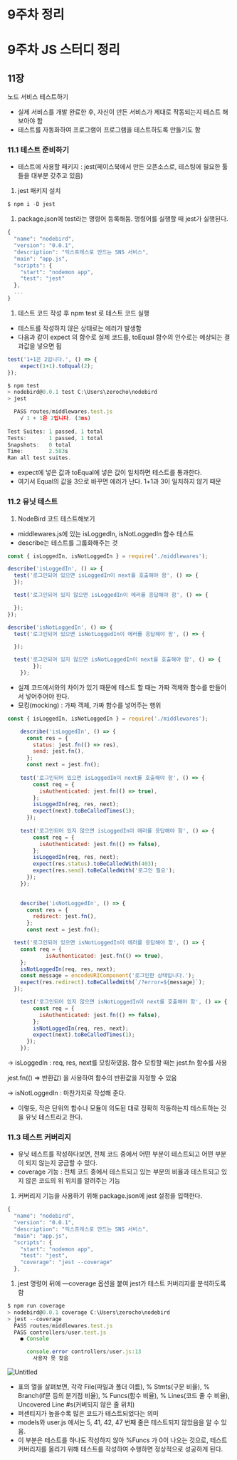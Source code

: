 # 9주차 정리

# **9주차 JS 스터디 정리**

## **11장**

노드 서비스 테스트하기

- 실제 서비스를 개발 완료한 후, 자신이 만든 서비스가 제대로 작동되는지 테스트 해보아야 함
- 테스트를 자동화하여 프로그램이 프로그램을 테스트하도록 만들기도 함

### **11.1 테스트 준비하기**

- 테스트에 사용할 패키지 : jest(페이스북에서 만든 오픈소스로, 테스팅에 필요한 툴들을 대부분 갖추고 있음)
1. jest 패키지 설치

```jsx
$ npm i -D jest
```

1. package.json에 test라는 명령어 등록해둠. 명령어를 실행할 때 jest가 실행된다. 

```jsx
{
  "name": "nodebird",
  "version": "0.0.1",
  "description": "익스프레스로 만드는 SNS 서비스",
  "main": "app.js",
  "scripts": {
    "start": "nodemon app",
    "test": "jest"
  },
  ...
}
```

1. 테스트 코드 작성 후 npm test 로 테스트 코드 실행
- 테스트를 작성하지 않은 상태로는 에러가 발생함
- 다음과 같이 expect 의 함수로 실제 코드를, toEqual 함수의 인수로는 예상되는 결과값을 넣으면 됨

```jsx
test('1+1은 2입니다.', () => {
	expect(1+1).toEqual(2);
});
```

```jsx
$ npm test
> nodebird@0.0.1 test C:\Users\zerocho\nodebird
> jest

  PASS routes/middlewares.test.js
    √ 1 + 1은 2입니다. (3ms)
 
Test Suites: 1 passed, 1 total
Tests:       1 passed, 1 total
Snapshots:   0 total
Time:        2.583s
Ran all test suites.
```

- expect에 넣은 값과 toEqual에 넣은 값이 일치하면 테스트를 통과한다.
- 여기서 Equal의 값을 3으로 바꾸면 에러가 난다. 1+1과 3이 일치하지 않기 때문

### **11.2 유닛 테스트**

1. NodeBird 코드 테스트해보기 
- middlewares.js에 있는  isLoggedIn, isNotLoggedIn 함수 테스트
- describe는 테스트를 그룹화해주는 것

```jsx
const { isLoggedIn, isNotLoggedIn } = require('./middlewares');

describe('isLoggedIn', () => {
  test('로그인되어 있으면 isLoggedIn이 next를 호출해야 함', () => {
  });

  test('로그인되어 있지 않으면 isLoggedIn이 에러를 응답해야 함', () => {

  });
});

describe('isNotLoggedIn', () => {
  test('로그인되어 있으면 isNotLoggedIn이 에러를 응답해야 함', () => {

  });

  test('로그인되어 있지 않으면 isNotLoggedIn이 next를 호출해야 함', () => {
		});
	});
```

- 실제 코드에서와의 차이가 있기 때문에 테스트 할 때는 가짜 객체와 함수를 만들어서 넣어주어야 한다.
- 모킹(mocking) : 가짜 객체, 가짜 함수를 넣어주는 행위

```jsx
const { isLoggedIn, isNotLoggedIn } = require('./middlewares');

	describe('isLoggedIn', () => {
	  const res = {
	    status: jest.fn(() => res),
	    send: jest.fn(),
	  };
	  const next = jest.fn();
	
	test('로그인되어 있으면 isLoggedIn이 next를 호출해야 함', () => {
	    const req = {
	      isAuthenticated: jest.fn(() => true),
	    };
	    isLoggedIn(req, res, next);
	    expect(next).toBeCalledTimes(1);
	  });
	
	test('로그인되어 있지 않으면 isLoggedIn이 에러를 응답해야 함', () => {
	    const req = {
	      isAuthenticated: jest.fn(() => false),
	    };
	    isLoggedIn(req, res, next);
	    expect(res.status).toBeCalledWith(403);
	    expect(res.send).toBeCalledWith('로그인 필요');
	  });
	});
	

	describe('isNotLoggedIn', () => {
	  const res = {
	    redirect: jest.fn(),
	  };
	  const next = jest.fn();

  test('로그인되어 있으면 isNotLoggedIn이 에러를 응답해야 함', () => {
    const req = {
			isAuthenticated: jest.fn(() => true),
    };
    isNotLoggedIn(req, res, next);
    const message = encodeURIComponent('로그인한 상태입니다.');
    expect(res.redirect).toBeCalledWith(`/?error=${message}`);
  });

	test('로그인되어 있지 않으면 isNotLoggedIn이 next를 호출해야 함', () => {
	    const req = {
	      isAuthenticated: jest.fn(() => false),
	    };
	    isNotLoggedIn(req, res, next);
	    expect(next).toBeCalledTimes(1);
	  });
	});
```

→ isLoggedIn : req, res, next를 모킹하였음. 함수 모킹할 때는 jest.fn 함수를 사용

jest.fn(() ⇒ 반환값) 을 사용하여 함수의 반환값을 지정할 수 있음

→ isNotLoggedIn : 마찬가지로 작성해 준다. 

- 이렇듯, 작은 단위의 함수나 모듈이 의도된 대로 정확히 작동하는지 테스트하는 것을 유닛 테스트라고 한다.

### **11.3 테스트 커버리지**

- 유닛 테스트를 작성하다보면, 전체 코드 중에서 어떤 부분이 테스트되고 어떤 부분이 되지 않는지 궁금할 수 있다.
- coverage 기능 : 전체 코드 중에서 테스트되고 있는 부분의 비율과 테스트되고 있지 않은 코드의 위 위치를 알려주는 기능

1. 커버리지 기능을 사용하기 위해 package.json에 jest 설정을 입력한다. 

```jsx
{
  "name": "nodebird",
  "version": "0.0.1",
  "description": "익스프레스로 만드는 SNS 서비스",
  "main": "app.js",
  "scripts": {
    "start": "nodemon app",
    "test": "jest",
    "coverage": "jest --coverage"
  },
```

1. jest 명령어 뒤에 —coverage 옵션을 붙여 jest가 테스트 커버리지를 분석하도록 함

```jsx
$ npm run coverage
> nodebird@0.0.1 coverage C:\Users\zerocho\nodebird
> jest --coverage
  PASS routes/middlewares.test.js
  PASS controllers/user.test.js
    ● Console

      console.error controllers/user.js:13
        사용자 못 찾음

```

![Untitled](9%E1%84%8C%E1%85%AE%E1%84%8E%E1%85%A1%20%E1%84%8C%E1%85%A5%E1%86%BC%E1%84%85%E1%85%B5%2040a0c42a9ccf47099da6cdf984860411/Untitled.png)

- 표의 열을 살펴보면, 각각 File(파일과 폴더 이름), % Stmts(구문 비율), % Branch(if문 등의 분기점 비율), % Funcs(함수 비율), % Lines(코드 줄 수 비율), Uncovered Line #s(커버되지 않은 줄 위치)
- 퍼센티지가 높을수록 많은 코드가 테스트되었다는 의미
- models와 user.js 에서는 5, 41, 42, 47 번째 줄은 테스트되지 않았음을 알 수 있음.
- 이 부분은 테스트를 하나도 작성하지 않아 %Funcs 가 0이 나오는 것으로, 테스트 커버리지를 올리기 위해 테스트를 작성하여 수행하면 정상적으로 성공하게 된다.